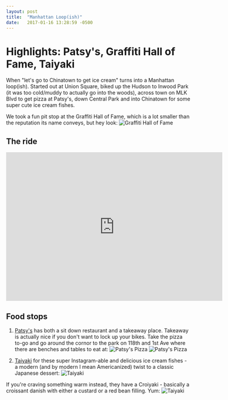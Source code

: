 ```yaml
---
layout: post
title:  "Manhattan Loop(ish)"
date:   2017-01-16 13:28:59 -0500
---
```

# Highlights: Patsy's, Graffiti Hall of Fame, Taiyaki

When "let's go to Chinatown to get ice cream" turns into a Manhattan loop(ish). Started out at Union Square, biked up the Hudson to Inwood Park (it was too cold/muddy to actually go into the woods), across town on MLK Blvd to get pizza at Patsy's, down Central Park and into Chinatown for some super cute ice cream fishes.

We took a fun pit stop at the Graffiti Hall of Fame, which is a lot smaller than the reputation its name conveys, but hey look:
![Graffiti Hall of Fame](https://scontent-lga3-1.xx.fbcdn.net/v/t1.0-9/15966006_10106216798896983_4117143730034061461_n.jpg?oh=460ecde187ab8f5928a1e603e5bfcfb2&oe=5912E059)

## The ride

<iframe height='405' width='590' frameborder='0' allowtransparency='true' scrolling='no' src='https://www.strava.com/activities/834367244/embed/bc358f7d28166125725f6d21b37650bd4e8bc56e'></iframe>

## Food stops

1. <a href="http://www.thepatsyspizza.com" target="_blank">Patsy's</a> has both a sit down restaurant and a takeaway place. Takeaway is actually nice if you don't want to lock up your bikes. Take the pizza to-go and go around the cornor to the park on 118th and 1st Ave where there are benches and tables to eat at:
![Patsy's Pizza](https://nycdatabikers.github.io/assets/patsys.jpg)
![Patsy's Pizza](https://scontent-lga3-1.xx.fbcdn.net/v/t1.0-9/16114569_10106216798437903_692320350826229001_n.jpg?oh=9e4b3962b7ab8b018d6b4f59440137ee&oe=58D78B22)

2. <a href="http://taiyakinyc.com" target="_blank">Taiyaki</a> for these super Instagram-able and delicious ice cream fishes - a modern (and by modern I mean Americanized) twist to a classic Japanese dessert: 
![Taiyaki](https://scontent-lga3-1.xx.fbcdn.net/v/t1.0-9/16114724_10106216798857063_3905680235088346670_n.jpg?oh=5eaff03a1cdf2a881e5e03f355283c00&oe=591165DA)

If you're craving something warm instead, they have a Croiyaki - basically a croissant danish with either a custard or a red bean filling. Yum:
![Taiyaki](https://scontent-lga3-1.xx.fbcdn.net/v/t1.0-9/16142538_10106216799096583_1480731568701290539_n.jpg?oh=442fedd84e296b6db9f0b8f160daea4c&oe=591FAEC6)